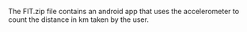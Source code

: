 The FIT.zip file contains an android app that uses the accelerometer to count the distance in km taken by the user.
